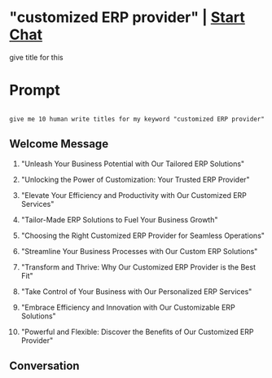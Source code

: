 

#  "customized ERP provider" | [Start Chat](https://gptcall.net/chat.html?data=%7B%22contact%22%3A%7B%22id%22%3A%226_iZynsJKu_nJ-D9HZDWS%22%2C%22flow%22%3Atrue%7D%7D)
give title for this

# Prompt

```

give me 10 human write titles for my keyword "customized ERP provider"
```

## Welcome Message
1. "Unleash Your Business Potential with Our Tailored ERP Solutions"

2. "Unlocking the Power of Customization: Your Trusted ERP Provider"

3. "Elevate Your Efficiency and Productivity with Our Customized ERP Services"

4. "Tailor-Made ERP Solutions to Fuel Your Business Growth"

5. "Choosing the Right Customized ERP Provider for Seamless Operations"

6. "Streamline Your Business Processes with Our Custom ERP Solutions"

7. "Transform and Thrive: Why Our Customized ERP Provider is the Best Fit"

8. "Take Control of Your Business with Our Personalized ERP Services"

9. "Embrace Efficiency and Innovation with Our Customizable ERP Solutions"

10. "Powerful and Flexible: Discover the Benefits of Our Customized ERP Provider"

## Conversation



